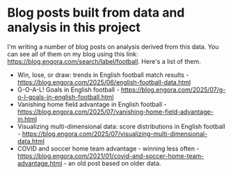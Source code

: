 # Blog posts built from data and analysis in this project

I'm writing a number of blog posts on analysis derived from this data. You can see all of them on my blog using this link: https://blog.engora.com/search/label/football. Here's a list of them.

* Win, lose, or draw: trends in English football match results - https://blog.engora.com/2025/06/english-football-data.html
* G-O-A-L! Goals in English football - https://blog.engora.com/2025/07/g-o-l-goals-in-english-football.html
* Vanishing home field advantage in English football - https://blog.engora.com/2025/07/vanishing-home-field-advantage-in.html
* Visualizing multi-dimensional data: score distributions in English football - https://blog.engora.com/2025/07/visualizing-multi-dimensional-data.html
* COVID and soccer home team advantage - winning less often - https://blog.engora.com/2021/01/covid-and-soccer-home-team-advantage.html - an old post based on older data.

